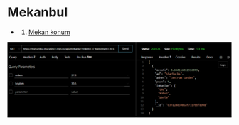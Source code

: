 # Mekanbul

+ 1. [Mekan konum](https://mekanbul.muratincir.repl.co/api/mekanlar?enlem=37.8&boylam=30.5)

![](/resimler/konumMekan.PNG)

